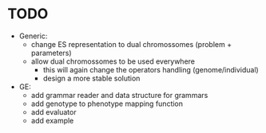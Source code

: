 # TODO
* Generic:
    + change ES representation to dual chromossomes (problem + parameters)
    + allow dual chromossomes to be used everywhere
        + this will again change the operators handling (genome/individual)
        + design a more stable solution
* GE:
    + add grammar reader and data structure for grammars
    + add genotype to phenotype mapping function
    + add evaluator
    + add example
